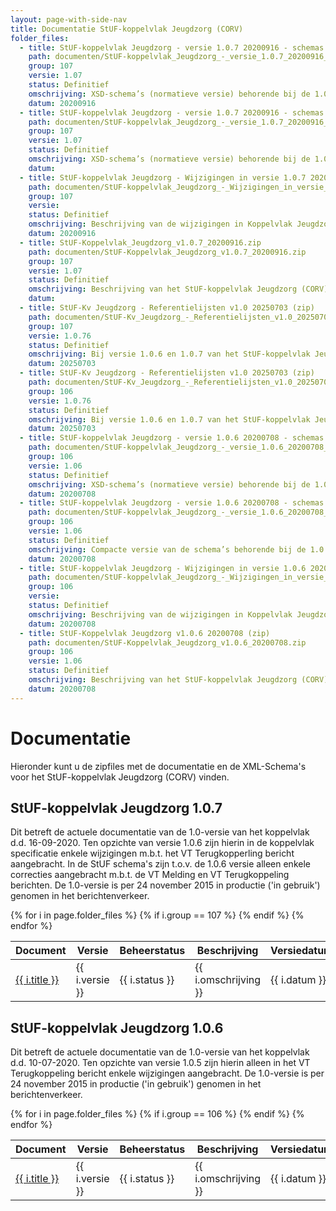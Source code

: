 ```yaml
---
layout: page-with-side-nav
title: Documentatie StUF-koppelvlak Jeugdzorg (CORV)
folder_files:
  - title: StUF-koppelvlak Jeugdzorg - versie 1.0.7 20200916 - schemas (normatieve versie) (zip)
    path: documenten/StUF-koppelvlak_Jeugdzorg_-_versie_1.0.7_20200916_-_schemas_(normatieve_versie).zip
    group: 107
    versie: 1.07
    status: Definitief
    omschrijving: XSD-schema’s (normatieve versie) behorende bij de 1.0.7-versie van het StUF-koppelvlak Jeugdzorg.
    datum: 20200916
  - title: StUF-koppelvlak Jeugdzorg - versie 1.0.7 20200916 - schemas (resolved) (zip)
    path: documenten/StUF-koppelvlak_Jeugdzorg_-_versie_1.0.7_20200916_-_schemas_(resolved).zip
    group: 107
    versie: 1.07
    status: Definitief
    omschrijving: XSD-schema’s (normatieve versie) behorende bij de 1.0.7-versie van het StUF-koppelvlak Jeugdzorg.
    datum: 
  - title: StUF-koppelvlak Jeugdzorg - Wijzigingen in versie 1.0.7 20200916.xls (zip)
    path: documenten/StUF-koppelvlak_Jeugdzorg_-_Wijzigingen_in_versie_1.0.7_20200916.zip
    group: 107
    versie: 
    status: Definitief
    omschrijving: Beschrijving van de wijzigingen in Koppelvlak Jeugdzorg versie 1.0.7 t.o.v. versie 1.0.6.
    datum: 20200916
  - title: StUF-Koppelvlak_Jeugdzorg_v1.0.7_20200916.zip
    path: documenten/StUF-Koppelvlak_Jeugdzorg_v1.0.7_20200916.zip
    group: 107
    versie: 1.07
    status: Definitief
    omschrijving: Beschrijving van het StUF-koppelvlak Jeugdzorg (CORV) versie 1.0.7 in twee varianten, de officiële versie en een exemplaar met gemarkeerde wijzigingen t.o.v. versie 1.0.6.
    datum: 
  - title: StUF-Kv Jeugdzorg - Referentielijsten v1.0 20250703 (zip)
    path: documenten/StUF-Kv_Jeugdzorg_-_Referentielijsten_v1.0_20250703.zip
    group: 107
    versie: 1.0.76
    status: Definitief
    omschrijving: Bij versie 1.0.6 en 1.0.7 van het StUF-koppelvlak Jeugdzorg behorende referentielijstwaarden met waarden van jeugdzorgrollen en instanties per 1-8-2025. De uiterste verwerkingsdatum van wijzigingen voor de september-release 2025 is 25 juli 2025.
    datum: 20250703
  - title: StUF-Kv Jeugdzorg - Referentielijsten v1.0 20250703 (zip)
    path: documenten/StUF-Kv_Jeugdzorg_-_Referentielijsten_v1.0_20250703.zip
    group: 106
    versie: 1.0.76
    status: Definitief
    omschrijving: Bij versie 1.0.6 en 1.0.7 van het StUF-koppelvlak Jeugdzorg behorende referentielijstwaarden met waarden van jeugdzorgrollen en instanties per 1-8-2025. De uiterste verwerkingsdatum van wijzigingen voor de september-release 2025 is 25 juli 2025.
    datum: 20250703
  - title: StUF-koppelvlak Jeugdzorg - versie 1.0.6 20200708 - schemas (normatieve versie) (zip)
    path: documenten/StUF-koppelvlak_Jeugdzorg_-_versie_1.0.6_20200708_-_schemas_(normatieve_versie).zip
    group: 106
    versie: 1.06
    status: Definitief
    omschrijving: XSD-schema’s (normatieve versie) behorende bij de 1.0.6-versie van het StUF-koppelvlak Jeugdzorg.
    datum: 20200708
  - title: StUF-koppelvlak Jeugdzorg - versie 1.0.6 20200708 - schemas (resolved) (zip)
    path: documenten/StUF-koppelvlak_Jeugdzorg_-_versie_1.0.6_20200708_-_schemas_(resolved).zip
    group: 106
    versie: 1.06
    status: Definitief
    omschrijving: Compacte versie van de schema’s behorende bij de 1.0.6-versie van het StUF-koppelvlak Jeugdzorg. Hierin zijn de “restrictions” en alle ongebruikte XSD-definities (bijv. GML) verwijderd.
    datum: 20200708
  - title: StUF-koppelvlak Jeugdzorg - Wijzigingen in versie 1.0.6 20200708.xls (zip)
    path: documenten/StUF-koppelvlak_Jeugdzorg_-_Wijzigingen_in_versie_1.0.6_20200708.zip
    group: 106
    versie: 
    status: Definitief
    omschrijving: Beschrijving van de wijzigingen in Koppelvlak Jeugdzorg versie 1.0.6 t.o.v. versie 1.0.5.
    datum: 20200708
  - title: StUF-Koppelvlak Jeugdzorg v1.0.6 20200708 (zip)
    path: documenten/StUF-Koppelvlak_Jeugdzorg_v1.0.6_20200708.zip
    group: 106
    versie: 1.06
    status: Definitief
    omschrijving: Beschrijving van het StUF-koppelvlak Jeugdzorg (CORV) versie 1.0.6 in twee varianten, de officiële versie en een exemplaar met gemarkeerde wijzigingen t.o.v. versie 1.0.5.
    datum: 20200708
---
```

# Documentatie

Hieronder kunt u de zipfiles met de documentatie en de XML-Schema's voor
het StUF-koppelvlak Jeugdzorg (CORV) vinden.

## StUF-koppelvlak Jeugdzorg 1.0.7

Dit betreft de actuele documentatie van de 1.0-versie van het koppelvlak
d.d. 16-09-2020. Ten opzichte van versie 1.0.6 zijn hierin in de
koppelvlak specificatie enkele wijzigingen m.b.t. het VT Terugkopperling
bericht aangebracht. In de StUF schema's zijn t.o.v. de 1.0.6 versie
alleen enkele correcties aangebracht m.b.t. de VT Melding en VT
Terugkoppeling berichten. De 1.0-versie is per 24 november 2015 in
productie ('in gebruik') genomen in het berichtenverkeer.

<table>
	<thead>
		<tr>
			<th>Document</th><th>Versie</th><th>Beheerstatus</th><th>Beschrijving</th><th>Versiedatum</th>
		</tr>
	</thead>
	<tbody>
		{% for i in page.folder_files %}
			{% if i.group == 107 %} 
				<tr>
					<td>
					  <a href="{{ i.path | base_url }}">
						{{ i.title }}
					  </a>
					</td>
					<td>{{ i.versie }}</td>
					<td>{{ i.status }}</td>
					<td>{{ i.omschrijving }}</td>
					<td>{{ i.datum }}</td>
				</tr>
			{% endif %} 
		{% endfor %}
	</tbody>
</table>

## StUF-koppelvlak Jeugdzorg 1.0.6

Dit betreft de actuele documentatie van de 1.0-versie van het koppelvlak
d.d. 10-07-2020. Ten opzichte van versie 1.0.5 zijn hierin alleen in het
VT Terugkoppeling bericht enkele wijzigingen aangebracht. De 1.0-versie
is per 24 november 2015 in productie ('in gebruik') genomen in het
berichtenverkeer.

<table>
	<thead>
		<tr>
			<th>Document</th><th>Versie</th><th>Beheerstatus</th><th>Beschrijving</th><th>Versiedatum</th>
		</tr>
	</thead>
	<tbody>
		{% for i in page.folder_files %}
			{% if i.group == 106 %} 
				<tr>
					<td>
					  <a href="{{ i.path | base_url }}">
						{{ i.title }}
					  </a>
					</td>
					<td>{{ i.versie }}</td>
					<td>{{ i.status }}</td>
					<td>{{ i.omschrijving }}</td>
					<td>{{ i.datum }}</td>
				</tr>
			{% endif %} 
		{% endfor %}
	</tbody>
</table>
